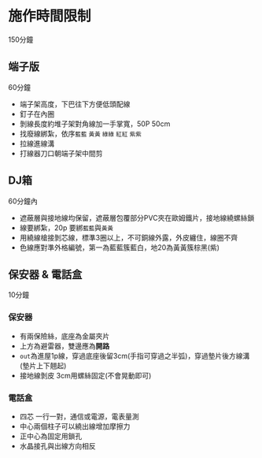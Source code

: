 # 施作時間限制
150分鐘

## 端子版
60分鐘

- 端子架高度，下巴往下方便低頭配線
- 釘子在內圈
- 剝線長度約堆子架對角線加一手掌寬，50P 50cm
- 找廢線綁紮，依序`藍藍` `黃黃` `綠綠` `紅紅` `紫紫`
- 拉線進線溝
- 打線器刀口朝端子架中間剪

## DJ箱
60分鐘內

- 遮蔽層與接地線均保留，遮蔽層包覆部分PVC夾在歐姆鐵片，接地線繞螺絲鎖
- 線要綁紮，20p 要綁`藍藍`與`黃黃`
- 用繞線槍接剝芯線，標準3圈以上，不可銅線外露，外皮纏住，線圈不齊
- 色線應對準外格編號，第一為藍藍簇藍白，地20為黃黃簇棕黑(紫)

## 保安器 & 電話盒
10分鐘
### 保安器
- 有兩保險絲，底座為金屬夾片
- 上方為避雷器，雙邊應為**開路**
- `out`為進屋1p線，穿過底座後留3cm(手指可穿過之半弧)，穿過墊片後方線溝(墊片上下翹起)
- 接地線剝皮 3cm用螺絲固定(不會晃動即可)
### 電話盒
- 四芯 一行一對，通信或電源，電表量測
- 中心兩個柱子可以繞出線增加摩擦力
- 正中心為固定用鎖孔
- 水晶接孔與出線方向相反



